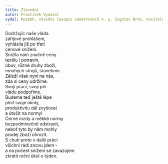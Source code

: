 ```yaml
---
title: Zlevnění
autor: František Vymazal
vydal: Rozběh, závodní časopis zaměstnanců n. p. Ingstav Brno, nositele Řádu práce, 1954
---
```


Dodržujíc naše vláda   
zářijové prohlášení,  
vyhlásila již po třetí   
cenové snížení.    
Snížila nám značně ceny   
textilu i potravin,   
obuv, různé druhy zboží,   
mnohých strojů, stavebnin.  
Záleží však nyní na nás,   
zda si ceny udržíme.  
Svojí prací, svojí pílí   
vládu podpoříme.  
Budeme teď ještě lépe    
plnit svoje úkoly,   
produktivitu dál zvyšovat   
a útočit na normy!   
Černé mzdy a měkké normy    
bezpodmínečně odstranit,   
neboť tyto by nám mohly   
prodej zboží ohrozit.  
S chutí proto v další práci   
všichni rádi znovu jdem -   
a na počest snížení se zavazujem     
zkrátit roční úkol o týden.



